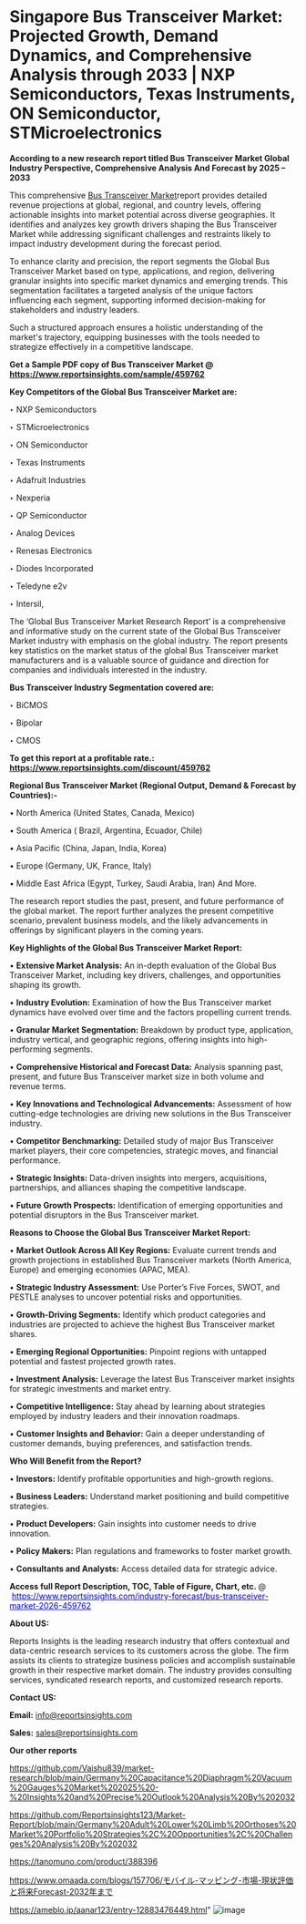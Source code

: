 # Singapore Bus Transceiver Market: Projected Growth, Demand Dynamics, and Comprehensive Analysis through 2033 | NXP Semiconductors, Texas Instruments, ON Semiconductor, STMicroelectronics

<strong>According to a new research report titled Bus Transceiver Market Global Industry Perspective, Comprehensive Analysis And Forecast by 2025 – 2033</strong>

This comprehensive <a href=https://www.reportsinsights.com/sample/459762>Bus Transceiver Market</a>report provides detailed revenue projections at global, regional, and country levels, offering actionable insights into market potential across diverse geographies. It identifies and analyzes key growth drivers shaping the Bus Transceiver Market while addressing significant challenges and restraints likely to impact industry development during the forecast period.

To enhance clarity and precision, the report segments the Global Bus Transceiver Market based on type, applications, and region, delivering granular insights into specific market dynamics and emerging trends. This segmentation facilitates a targeted analysis of the unique factors influencing each segment, supporting informed decision-making for stakeholders and industry leaders.

Such a structured approach ensures a holistic understanding of the market's trajectory, equipping businesses with the tools needed to strategize effectively in a competitive landscape.

<strong>Get a Sample PDF copy of Bus Transceiver Market </strong><strong>@<a href=https://www.reportsinsights.com/sample/459762 style=color:#0000ff;> https://www.reportsinsights.com/sample/459762</a></strong></font>

<strong>Key Competitors of the Global Bus Transceiver Market are:</strong>

‣ NXP Semiconductors

‣ STMicroelectronics

‣ ON Semiconductor

‣ Texas Instruments

‣ Adafruit Industries

‣ Nexperia

‣ QP Semiconductor

‣ Analog Devices

‣ Renesas Electronics

‣ Diodes Incorporated

‣ Teledyne e2v

‣ Intersil,

The ‘Global Bus Transceiver Market Research Report’ is a comprehensive and informative study on the current state of the Global Bus Transceiver Market industry with emphasis on the global industry. The report presents key statistics on the market status of the global Bus Transceiver market manufacturers and is a valuable source of guidance and direction for companies and individuals interested in the industry.

<strong>Bus Transceiver Industry Segmentation covered are:</strong>

‣ BiCMOS

‣ Bipolar

‣ CMOS

<strong>To get this report at a profitable rate.: <a href=https://www.reportsinsights.com/discount/459762 style=color:#0000ff;>https://www.reportsinsights.com/discount/459762</a></strong></font>

<strong>Regional Bus Transceiver Market (Regional Output, Demand &amp; Forecast by Countries):-</strong>

• North America (United States, Canada, Mexico)

• South America ( Brazil, Argentina, Ecuador, Chile)

• Asia Pacific (China, Japan, India, Korea)

• Europe (Germany, UK, France, Italy)

• Middle East Africa (Egypt, Turkey, Saudi Arabia, Iran) And More.

The research report studies the past, present, and future performance of the global market. The report further analyzes the present competitive scenario, prevalent business models, and the likely advancements in offerings by significant players in the coming years.

<strong>Key Highlights of the Global Bus Transceiver Market Report:</strong>

• <strong>Extensive Market Analysis:</strong> An in-depth evaluation of the Global Bus Transceiver Market, including key drivers, challenges, and opportunities shaping its growth.

• <strong>Industry Evolution:</strong> Examination of how the Bus Transceiver market dynamics have evolved over time and the factors propelling current trends.

• <strong>Granular Market Segmentation:</strong> Breakdown by product type, application, industry vertical, and geographic regions, offering insights into high-performing segments.

• <strong>Comprehensive Historical and Forecast Data:</strong> Analysis spanning past, present, and future Bus Transceiver market size in both volume and revenue terms.

• <strong>Key Innovations and Technological Advancements:</strong> Assessment of how cutting-edge technologies are driving new solutions in the Bus Transceiver industry.

• <strong>Competitor Benchmarking:</strong> Detailed study of major Bus Transceiver market players, their core competencies, strategic moves, and financial performance.

• <strong>Strategic Insights:</strong> Data-driven insights into mergers, acquisitions, partnerships, and alliances shaping the competitive landscape.

• <strong>Future Growth Prospects:</strong> Identification of emerging opportunities and potential disruptors in the Bus Transceiver market.

<strong>Reasons to Choose the Global Bus Transceiver Market Report:</strong>

• <strong>Market Outlook Across All Key Regions:</strong> Evaluate current trends and growth projections in established Bus Transceiver markets (North America, Europe) and emerging economies (APAC, MEA).

• <strong>Strategic Industry Assessment:</strong> Use Porter’s Five Forces, SWOT, and PESTLE analyses to uncover potential risks and opportunities.

• <strong>Growth-Driving Segments:</strong> Identify which product categories and industries are projected to achieve the highest Bus Transceiver market shares.

• <strong>Emerging Regional Opportunities:</strong> Pinpoint regions with untapped potential and fastest projected growth rates.

• <strong>Investment Analysis:</strong> Leverage the latest Bus Transceiver market insights for strategic investments and market entry.

• <strong>Competitive Intelligence:</strong> Stay ahead by learning about strategies employed by industry leaders and their innovation roadmaps.

• <strong>Customer Insights and Behavior:</strong> Gain a deeper understanding of customer demands, buying preferences, and satisfaction trends.

<strong>Who Will Benefit from the Report?</strong>

• <strong>Investors:</strong> Identify profitable opportunities and high-growth regions.

• <strong>Business Leaders:</strong> Understand market positioning and build competitive strategies.

• <strong>Product Developers:</strong> Gain insights into customer needs to drive innovation.

• <strong>Policy Makers:</strong> Plan regulations and frameworks to foster market growth.

• <strong>Consultants and Analysts:</strong> Access detailed data for strategic advice.
</ul>
<strong>Access full Report Description, TOC, Table of Figure, Chart, etc. </strong>@  <a href=https://www.reportsinsights.com/industry-forecast/bus-transceiver-market-2026-459762 style=color:#0000ff;>https://www.reportsinsights.com/industry-forecast/bus-transceiver-market-2026-459762</a></font>

<strong><strong>About US</strong>:</strong>

Reports Insights is the leading research industry that offers contextual and data-centric research services to its customers across the globe. The firm assists its clients to strategize business policies and accomplish sustainable growth in their respective market domain. The industry provides consulting services, syndicated research reports, and customized research reports.

<strong>Contact US:</strong>

<p class=""""><b>Email:</b> <a href=mailto:info@reportsinsights.com>info@reportsinsights.com</a></p>
<p class=""""><b>Sales:</b> <a href=mailto:sales@reportsinsights.com>sales@reportsinsights.com</a></p>

<strong>Our other reports</strong>

<a href=https://github.com/Vaishu839/market-research/blob/main/Germany%20Capacitance%20Diaphragm%20Vacuum%20Gauges%20Market%202025%20-%20Insights%20and%20Precise%20Outlook%20Analysis%20By%202032>https://github.com/Vaishu839/market-research/blob/main/Germany%20Capacitance%20Diaphragm%20Vacuum%20Gauges%20Market%202025%20-%20Insights%20and%20Precise%20Outlook%20Analysis%20By%202032</a>

<a href=https://github.com/Reportsinsights123/Market-Report/blob/main/Germany%20Adult%20Lower%20Limb%20Orthoses%20Market%20Portfolio%20Strategies%2C%20Opportunities%2C%20Challenges%20Analysis%20By%202032>https://github.com/Reportsinsights123/Market-Report/blob/main/Germany%20Adult%20Lower%20Limb%20Orthoses%20Market%20Portfolio%20Strategies%2C%20Opportunities%2C%20Challenges%20Analysis%20By%202032</a>

<a href=https://tanomuno.com/product/388396>https://tanomuno.com/product/388396</a>

<a href=https://www.omaada.com/blogs/157706/モバイル-マッピング-市場-現状評価と将来Forecast-2032年まで>https://www.omaada.com/blogs/157706/モバイル-マッピング-市場-現状評価と将来Forecast-2032年まで</a>

<a href=https://ameblo.jp/aanar123/entry-12883476449.html>https://ameblo.jp/aanar123/entry-12883476449.html</a>"
![image](https://github.com/user-attachments/assets/42c87e20-4c1c-4e8b-b72e-284146f9dc69)
